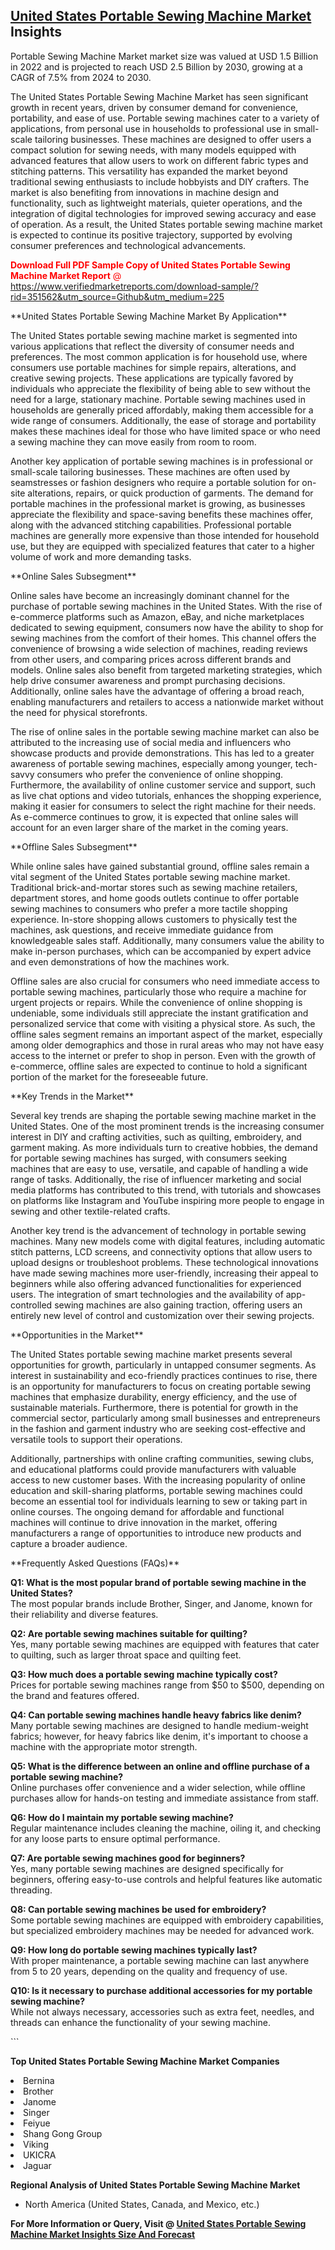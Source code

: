 <h2><a href="https://www.verifiedmarketreports.com/download-sample/?rid=351562&amp;utm_source=Github&amp;utm_medium=225" target="_blank">United States Portable Sewing Machine Market</a> Insights</h2><p>Portable Sewing Machine Market market size was valued at USD 1.5 Billion in 2022 and is projected to reach USD 2.5 Billion by 2030, growing at a CAGR of 7.5% from 2024 to 2030.</p><p> <p>The United States Portable Sewing Machine Market has seen significant growth in recent years, driven by consumer demand for convenience, portability, and ease of use. Portable sewing machines cater to a variety of applications, from personal use in households to professional use in small-scale tailoring businesses. These machines are designed to offer users a compact solution for sewing needs, with many models equipped with advanced features that allow users to work on different fabric types and stitching patterns. This versatility has expanded the market beyond traditional sewing enthusiasts to include hobbyists and DIY crafters. The market is also benefiting from innovations in machine design and functionality, such as lightweight materials, quieter operations, and the integration of digital technologies for improved sewing accuracy and ease of operation. As a result, the United States portable sewing machine market is expected to continue its positive trajectory, supported by evolving consumer preferences and technological advancements. <p><span class=""><span style="color: #ff0000;"><strong>Download Full PDF Sample Copy of United States Portable Sewing Machine Market Report</strong> @ </span><a href="https://www.verifiedmarketreports.com/download-sample/?rid=351562&amp;utm_source=Github&amp;utm_medium=225" target="_blank">https://www.verifiedmarketreports.com/download-sample/?rid=351562&amp;utm_source=Github&amp;utm_medium=225</a></span></p></p> <p>**United States Portable Sewing Machine Market By Application**</p> <p>The United States portable sewing machine market is segmented into various applications that reflect the diversity of consumer needs and preferences. The most common application is for household use, where consumers use portable machines for simple repairs, alterations, and creative sewing projects. These applications are typically favored by individuals who appreciate the flexibility of being able to sew without the need for a large, stationary machine. Portable sewing machines used in households are generally priced affordably, making them accessible for a wide range of consumers. Additionally, the ease of storage and portability makes these machines ideal for those who have limited space or who need a sewing machine they can move easily from room to room.</p> <p>Another key application of portable sewing machines is in professional or small-scale tailoring businesses. These machines are often used by seamstresses or fashion designers who require a portable solution for on-site alterations, repairs, or quick production of garments. The demand for portable machines in the professional market is growing, as businesses appreciate the flexibility and space-saving benefits these machines offer, along with the advanced stitching capabilities. Professional portable machines are generally more expensive than those intended for household use, but they are equipped with specialized features that cater to a higher volume of work and more demanding tasks.</p> <p>**Online Sales Subsegment**</p> <p>Online sales have become an increasingly dominant channel for the purchase of portable sewing machines in the United States. With the rise of e-commerce platforms such as Amazon, eBay, and niche marketplaces dedicated to sewing equipment, consumers now have the ability to shop for sewing machines from the comfort of their homes. This channel offers the convenience of browsing a wide selection of machines, reading reviews from other users, and comparing prices across different brands and models. Online sales also benefit from targeted marketing strategies, which help drive consumer awareness and prompt purchasing decisions. Additionally, online sales have the advantage of offering a broad reach, enabling manufacturers and retailers to access a nationwide market without the need for physical storefronts.</p> <p>The rise of online sales in the portable sewing machine market can also be attributed to the increasing use of social media and influencers who showcase products and provide demonstrations. This has led to a greater awareness of portable sewing machines, especially among younger, tech-savvy consumers who prefer the convenience of online shopping. Furthermore, the availability of online customer service and support, such as live chat options and video tutorials, enhances the shopping experience, making it easier for consumers to select the right machine for their needs. As e-commerce continues to grow, it is expected that online sales will account for an even larger share of the market in the coming years.</p> <p>**Offline Sales Subsegment**</p> <p>While online sales have gained substantial ground, offline sales remain a vital segment of the United States portable sewing machine market. Traditional brick-and-mortar stores such as sewing machine retailers, department stores, and home goods outlets continue to offer portable sewing machines to consumers who prefer a more tactile shopping experience. In-store shopping allows customers to physically test the machines, ask questions, and receive immediate guidance from knowledgeable sales staff. Additionally, many consumers value the ability to make in-person purchases, which can be accompanied by expert advice and even demonstrations of how the machines work.</p> <p>Offline sales are also crucial for consumers who need immediate access to portable sewing machines, particularly those who require a machine for urgent projects or repairs. While the convenience of online shopping is undeniable, some individuals still appreciate the instant gratification and personalized service that come with visiting a physical store. As such, the offline sales segment remains an important aspect of the market, especially among older demographics and those in rural areas who may not have easy access to the internet or prefer to shop in person. Even with the growth of e-commerce, offline sales are expected to continue to hold a significant portion of the market for the foreseeable future.</p> <p>**Key Trends in the Market**</p> <p>Several key trends are shaping the portable sewing machine market in the United States. One of the most prominent trends is the increasing consumer interest in DIY and crafting activities, such as quilting, embroidery, and garment making. As more individuals turn to creative hobbies, the demand for portable sewing machines has surged, with consumers seeking machines that are easy to use, versatile, and capable of handling a wide range of tasks. Additionally, the rise of influencer marketing and social media platforms has contributed to this trend, with tutorials and showcases on platforms like Instagram and YouTube inspiring more people to engage in sewing and other textile-related crafts.</p> <p>Another key trend is the advancement of technology in portable sewing machines. Many new models come with digital features, including automatic stitch patterns, LCD screens, and connectivity options that allow users to upload designs or troubleshoot problems. These technological innovations have made sewing machines more user-friendly, increasing their appeal to beginners while also offering advanced functionalities for experienced users. The integration of smart technologies and the availability of app-controlled sewing machines are also gaining traction, offering users an entirely new level of control and customization over their sewing projects.</p> <p>**Opportunities in the Market**</p> <p>The United States portable sewing machine market presents several opportunities for growth, particularly in untapped consumer segments. As interest in sustainability and eco-friendly practices continues to rise, there is an opportunity for manufacturers to focus on creating portable sewing machines that emphasize durability, energy efficiency, and the use of sustainable materials. Furthermore, there is potential for growth in the commercial sector, particularly among small businesses and entrepreneurs in the fashion and garment industry who are seeking cost-effective and versatile tools to support their operations.</p> <p>Additionally, partnerships with online crafting communities, sewing clubs, and educational platforms could provide manufacturers with valuable access to new customer bases. With the increasing popularity of online education and skill-sharing platforms, portable sewing machines could become an essential tool for individuals learning to sew or taking part in online courses. The ongoing demand for affordable and functional machines will continue to drive innovation in the market, offering manufacturers a range of opportunities to introduce new products and capture a broader audience.</p> <p>**Frequently Asked Questions (FAQs)**</p> <p><b>Q1: What is the most popular brand of portable sewing machine in the United States?</b><br> The most popular brands include Brother, Singer, and Janome, known for their reliability and diverse features.</p> <p><b>Q2: Are portable sewing machines suitable for quilting?</b><br> Yes, many portable sewing machines are equipped with features that cater to quilting, such as larger throat space and quilting feet.</p> <p><b>Q3: How much does a portable sewing machine typically cost?</b><br> Prices for portable sewing machines range from $50 to $500, depending on the brand and features offered.</p> <p><b>Q4: Can portable sewing machines handle heavy fabrics like denim?</b><br> Many portable sewing machines are designed to handle medium-weight fabrics; however, for heavy fabrics like denim, it's important to choose a machine with the appropriate motor strength.</p> <p><b>Q5: What is the difference between an online and offline purchase of a portable sewing machine?</b><br> Online purchases offer convenience and a wider selection, while offline purchases allow for hands-on testing and immediate assistance from staff.</p> <p><b>Q6: How do I maintain my portable sewing machine?</b><br> Regular maintenance includes cleaning the machine, oiling it, and checking for any loose parts to ensure optimal performance.</p> <p><b>Q7: Are portable sewing machines good for beginners?</b><br> Yes, many portable sewing machines are designed specifically for beginners, offering easy-to-use controls and helpful features like automatic threading.</p> <p><b>Q8: Can portable sewing machines be used for embroidery?</b><br> Some portable sewing machines are equipped with embroidery capabilities, but specialized embroidery machines may be needed for advanced work.</p> <p><b>Q9: How long do portable sewing machines typically last?</b><br> With proper maintenance, a portable sewing machine can last anywhere from 5 to 20 years, depending on the quality and frequency of use.</p> <p><b>Q10: Is it necessary to purchase additional accessories for my portable sewing machine?</b><br> While not always necessary, accessories such as extra feet, needles, and threads can enhance the functionality of your sewing machine.</p> ```</p><p><strong>Top United States Portable Sewing Machine Market Companies</strong></p><div data-test-id=""><p><li>Bernina</li><li> Brother</li><li> Janome</li><li> Singer</li><li> Feiyue</li><li> Shang Gong Group</li><li> Viking</li><li> UKICRA</li><li> Jaguar</li></p><div><strong>Regional Analysis of&nbsp;United States Portable Sewing Machine Market</strong></div><ul><li dir="ltr"><p dir="ltr">North America&nbsp;(United States, Canada, and Mexico, etc.)</p></li></ul><p><strong>For More Information or Query, Visit @&nbsp;</strong><strong><a href="https://www.verifiedmarketreports.com/product/portable-sewing-machine-market/?utm_source=Github&amp;utm_medium=225" target="_blank">United States Portable Sewing Machine Market Insights Size And Forecast</a></strong></p></div>
